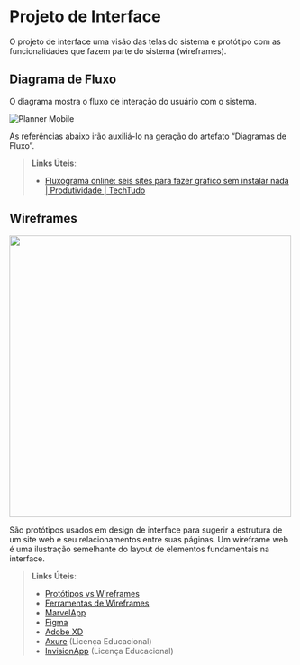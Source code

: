 
# Projeto de Interface

O projeto de interface uma visão das telas do sistema e protótipo com as funcionalidades que fazem parte do sistema (wireframes).

## Diagrama de Fluxo

O diagrama mostra o fluxo de interação do usuário com o sistema.

![Planner Mobile](https://user-images.githubusercontent.com/103972585/227376588-e9035ace-820c-4eff-b934-8870f9895099.png)

As referências abaixo irão auxiliá-lo na geração do artefato “Diagramas de Fluxo”.

> **Links Úteis**:
> - [Fluxograma online: seis sites para fazer gráfico sem instalar nada | Produtividade | TechTudo](https://www.techtudo.com.br/listas/2019/03/fluxograma-online-seis-sites-para-fazer-grafico-sem-instalar-nada.ghtml)

## Wireframes

<img width="500px" src="https://user-images.githubusercontent.com/103972585/229236920-ef8e8bfc-71f4-4bed-b075-c40d6cd1d183.png"/>

São protótipos usados em design de interface para sugerir a estrutura de um site web e seu relacionamentos entre suas páginas. Um wireframe web é uma ilustração semelhante do layout de elementos fundamentais na interface.
 
> **Links Úteis**:
> - [Protótipos vs Wireframes](https://www.nngroup.com/videos/prototypes-vs-wireframes-ux-projects/)
> - [Ferramentas de Wireframes](https://rockcontent.com/blog/wireframes/)
> - [MarvelApp](https://marvelapp.com/developers/documentation/tutorials/)
> - [Figma](https://www.figma.com/)
> - [Adobe XD](https://www.adobe.com/br/products/xd.html#scroll)
> - [Axure](https://www.axure.com/edu) (Licença Educacional)
> - [InvisionApp](https://www.invisionapp.com/) (Licença Educacional)
